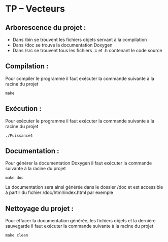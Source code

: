 # TP – Vecteurs

## Arborescence du projet :
- Dans /bin se trouvent les fichiers objets servant à la compilation
- Dans /doc se trouve la documentation Doxygen
- Dans /src se trouvent tous les fichiers .c et .h contenant le code source

## Compilation :
  Pour compiler le programme il faut exécuter la commande suivante à la racine du projet
  ```
  make
  ```

## Exécution :
  Pour exécuter le programme il faut exécuter la commande suivante à la racine du projet
  ```
  ./Puissance4
  ```

## Documentation :
  Pour générer la documentation Doxygen il faut exécuter la commande suivante à la racine du projet
  ```
  make doc
  ```
  La documentation sera ainsi générée dans le dossier /doc et est accessible à partir du fichier /doc/html/index.html par exemple

## Nettoyage du projet :
  Pour effacer la documentation générée, les fichiers objets et la dernière sauvegarde il faut exécuter la commande suivante à la racine du projet
  ```
  make clean
  ```
